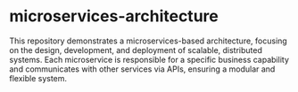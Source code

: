 # microservices-architecture
This repository demonstrates a microservices-based architecture, focusing on the design, development, and deployment of scalable, distributed systems. Each microservice is responsible for a specific business capability and communicates with other services via APIs, ensuring a modular and flexible system.
